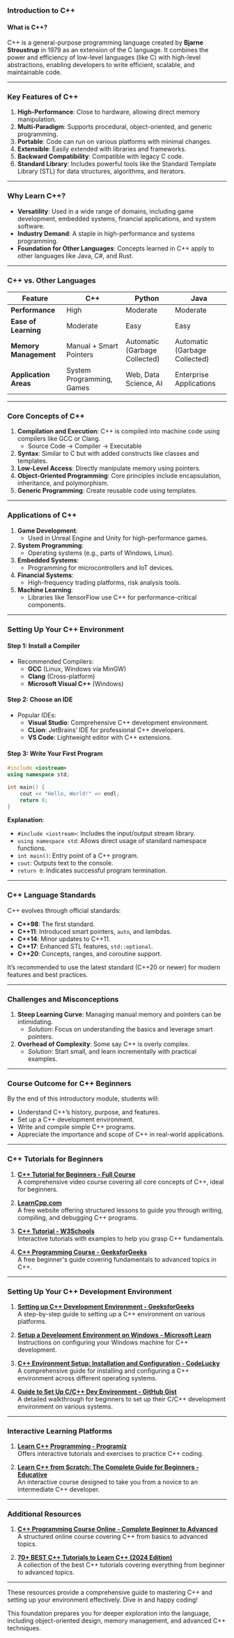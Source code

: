 ### **Introduction to C++**

#### **What is C++?**
C++ is a general-purpose programming language created by **Bjarne Stroustrup** in 1979 as an extension of the C language. It combines the power and efficiency of low-level languages (like C) with high-level abstractions, enabling developers to write efficient, scalable, and maintainable code.

---

### **Key Features of C++**

1. **High-Performance**: Close to hardware, allowing direct memory manipulation.
2. **Multi-Paradigm**: Supports procedural, object-oriented, and generic programming.
3. **Portable**: Code can run on various platforms with minimal changes.
4. **Extensible**: Easily extended with libraries and frameworks.
5. **Backward Compatibility**: Compatible with legacy C code.
6. **Standard Library**: Includes powerful tools like the Standard Template Library (STL) for data structures, algorithms, and iterators.

---

### **Why Learn C++?**

- **Versatility**: Used in a wide range of domains, including game development, embedded systems, financial applications, and system software.
- **Industry Demand**: A staple in high-performance and systems programming.
- **Foundation for Other Languages**: Concepts learned in C++ apply to other languages like Java, C#, and Rust.

---

### **C++ vs. Other Languages**

| Feature                  | C++                        | Python                     | Java                       |
|--------------------------|----------------------------|----------------------------|----------------------------|
| **Performance**          | High                      | Moderate                   | Moderate                   |
| **Ease of Learning**     | Moderate                  | Easy                       | Easy                       |
| **Memory Management**    | Manual + Smart Pointers   | Automatic (Garbage Collected) | Automatic (Garbage Collected) |
| **Application Areas**    | System Programming, Games | Web, Data Science, AI      | Enterprise Applications    |

---

### **Core Concepts of C++**

1. **Compilation and Execution**: C++ is compiled into machine code using compilers like GCC or Clang.
   - Source Code → Compiler → Executable
2. **Syntax**: Similar to C but with added constructs like classes and templates.
3. **Low-Level Access**: Directly manipulate memory using pointers.
4. **Object-Oriented Programming**: Core principles include encapsulation, inheritance, and polymorphism.
5. **Generic Programming**: Create reusable code using templates.

---

### **Applications of C++**

1. **Game Development**:
   - Used in Unreal Engine and Unity for high-performance games.
2. **System Programming**:
   - Operating systems (e.g., parts of Windows, Linux).
3. **Embedded Systems**:
   - Programming for microcontrollers and IoT devices.
4. **Financial Systems**:
   - High-frequency trading platforms, risk analysis tools.
5. **Machine Learning**:
   - Libraries like TensorFlow use C++ for performance-critical components.

---

### **Setting Up Your C++ Environment**

#### **Step 1: Install a Compiler**
- Recommended Compilers:
  - **GCC** (Linux, Windows via MinGW)
  - **Clang** (Cross-platform)
  - **Microsoft Visual C++** (Windows)

#### **Step 2: Choose an IDE**
- Popular IDEs:
  - **Visual Studio**: Comprehensive C++ development environment.
  - **CLion**: JetBrains’ IDE for professional C++ developers.
  - **VS Code**: Lightweight editor with C++ extensions.

#### **Step 3: Write Your First Program**
```cpp
#include <iostream>
using namespace std;

int main() {
    cout << "Hello, World!" << endl;
    return 0;
}
```

**Explanation**:
- `#include <iostream>`: Includes the input/output stream library.
- `using namespace std`: Allows direct usage of standard namespace functions.
- `int main()`: Entry point of a C++ program.
- `cout`: Outputs text to the console.
- `return 0`: Indicates successful program termination.

---

### **C++ Language Standards**
C++ evolves through official standards:
- **C++98**: The first standard.
- **C++11**: Introduced smart pointers, `auto`, and lambdas.
- **C++14**: Minor updates to C++11.
- **C++17**: Enhanced STL features, `std::optional`.
- **C++20**: Concepts, ranges, and coroutine support.

It’s recommended to use the latest standard (C++20 or newer) for modern features and best practices.

---

### **Challenges and Misconceptions**

1. **Steep Learning Curve**: Managing manual memory and pointers can be intimidating.
   - *Solution*: Focus on understanding the basics and leverage smart pointers.
2. **Overhead of Complexity**: Some say C++ is overly complex.
   - *Solution*: Start small, and learn incrementally with practical examples.

---

### **Course Outcome for C++ Beginners**

By the end of this introductory module, students will:
- Understand C++’s history, purpose, and features.
- Set up a C++ development environment.
- Write and compile simple C++ programs.
- Appreciate the importance and scope of C++ in real-world applications.

---

### **C++ Tutorials for Beginners**

1. [**C++ Tutorial for Beginners - Full Course**](https://www.youtube.com/watch?v=vLnPwxZdW4Y)  
   A comprehensive video course covering all core concepts of C++, ideal for beginners.

2. [**LearnCpp.com**](https://www.learncpp.com/)  
   A free website offering structured lessons to guide you through writing, compiling, and debugging C++ programs.

3. [**C++ Tutorial - W3Schools**](https://www.w3schools.com/cpp/)  
   Interactive tutorials with examples to help you grasp C++ fundamentals.

4. [**C++ Programming Course - GeeksforGeeks**](https://www.geeksforgeeks.org/c-plus-plus-online-course/)  
   A free beginner's guide covering fundamentals to advanced topics in C++.

---

### **Setting Up Your C++ Development Environment**

1. [**Setting up C++ Development Environment - GeeksforGeeks**](https://www.geeksforgeeks.org/setting-up-a-cpp-development-environment/)  
   A step-by-step guide to setting up a C++ environment on various platforms.

2. [**Setup a Development Environment on Windows - Microsoft Learn**](https://learn.microsoft.com/en-us/cpp/build/vscpp-step-0-installation?view=msvc-160)  
   Instructions on configuring your Windows machine for C++ development.

3. [**C++ Environment Setup: Installation and Configuration - CodeLucky**](https://www.codelucky.com/cpp-environment-setup/)  
   A comprehensive guide for installing and configuring a C++ environment across different operating systems.

4. [**Guide to Set Up C/C++ Dev Environment - GitHub Gist**](https://gist.github.com/)  
   A detailed walkthrough for beginners to set up their C/C++ development environment on various systems.

---

### **Interactive Learning Platforms**

1. [**Learn C++ Programming - Programiz**](https://www.programiz.com/cpp-programming)  
   Offers interactive tutorials and exercises to practice C++ coding.

2. [**Learn C++ from Scratch: The Complete Guide for Beginners - Educative**](https://www.educative.io/courses/learn-c-plus-plus-from-scratch)  
   An interactive course designed to take you from a novice to an intermediate C++ developer.

---

### **Additional Resources**

1. [**C++ Programming Course Online - Complete Beginner to Advanced**](https://www.udemy.com/course/beginner-to-advanced-cpp-programming/)  
   A structured online course covering C++ from basics to advanced topics.

2. [**70+ BEST C++ Tutorials to Learn C++ (2024 Edition)**](https://www.softwaretestinghelp.com/cpp-tutorials/)  
   A collection of the best C++ tutorials covering everything from beginner to advanced topics.

---

These resources provide a comprehensive guide to mastering C++ and setting up your environment effectively. Dive in and happy coding!

This foundation prepares you for deeper exploration into the language, including object-oriented design, memory management, and advanced C++ techniques.
